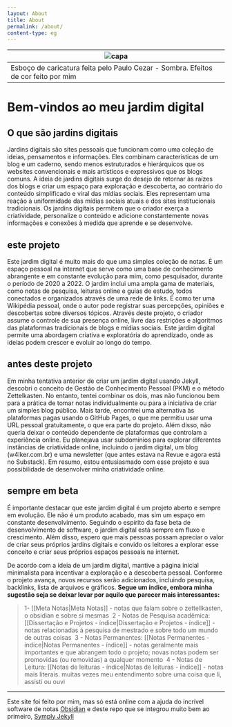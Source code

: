```yaml
---
layout: About
title: About
permalink: /about/
content-type: eg
---
```



| ![capa](https://i.postimg.cc/LXg2fMmb/novoretrato-por-pc-4x4.png)                  |
| ---------------------------------------------------------------------------------- |
| Esboço de caricatura feita pelo Paulo Cezar - Sombra. Efeitos de cor feito por mim |

# Bem-vindos ao meu jardim digital

## O que são jardins digitais

Jardins digitais são sites pessoais que funcionam como uma coleção de ideias, pensamentos e informações. Eles combinam características de um blog e um caderno, sendo menos estruturados e hierárquicos que os websites convencionais e mais artísticos e expressivos que os blogs comuns. A ideia de jardins digitais surge do desejo de retornar às raízes dos blogs e criar um espaço para exploração e descoberta, ao contrário do conteúdo simplificado e viral das mídias sociais. Eles representam uma reação à uniformidade das mídias sociais atuais e dos sites institucionais tradicionais. Os jardins digitais permitem que o criador exerça a criatividade, personalize o conteúdo e adicione constantemente novas informações e conexões à medida que aprende e se desenvolve.

## este projeto

Este jardim digital é muito mais do que uma simples coleção de notas. É um espaço pessoal na internet que serve como uma base de conhecimento abrangente e em constante evolução para mim, como pesquisador, durante o período de 2020 a 2022. O jardim inclui uma ampla gama de materiais, como notas de pesquisa, leituras online e guias de estudo, todos conectados e organizados através de uma rede de links. É como ter uma Wikipédia pessoal, onde o autor pode registrar suas percepções, opiniões e descobertas sobre diversos tópicos. Através deste projeto, o criador assume o controle de sua presença online, livre das restrições e algoritmos das plataformas tradicionais de blogs e mídias sociais. Este jardim digital permite uma abordagem criativa e exploratória do aprendizado, onde as ideias podem crescer e evoluir ao longo do tempo.

## antes deste projeto

Em minha tentativa anterior de criar um jardim digital usando Jekyll, descobri o conceito de Gestão de Conhecimento Pessoal (PKM) e o método Zettelkasten. No entanto, tentei combinar os dois, mas não funcionou bem para a prática de tomar notas individualmente ou para a iniciativa de criar um simples blog público. Mais tarde, encontrei uma alternativa às plataformas pagas usando o GitHub Pages, o que me permitiu usar uma URL pessoal gratuitamente, o que era parte do projeto. Além disso, não queria deixar o conteúdo dependente de plataformas que controlam a experiência online. Eu planejava usar subdomínios para explorar diferentes instâncias de criatividade online, incluindo o jardim digital, um blog (w4lker.com.br) e uma newsletter (que antes estava na Revue e agora está no Substack). Em resumo, estou entusiasmado com esse projeto e sua possibilidade de desenvolver minha criatividade online.

## sempre em beta

É importante destacar que este jardim digital é um projeto aberto e sempre em evolução. Ele não é um produto acabado, mas sim um espaço em constante desenvolvimento. Seguindo o espírito da fase beta de desenvolvimento de software, o jardim digital está sempre em fluxo e crescimento. Além disso, espero que mais pessoas possam apreciar o valor de criar seus próprios jardins digitais e convido os leitores a explorar esse conceito e criar seus próprios espaços pessoais na internet.

De acordo com a ideia de um jardim digital, mantive a página inicial minimalista para incentivar a exploração e a descoberta pessoal. Conforme o projeto avança, novos recursos serão adicionados, incluindo pesquisa, backlinks, lista de arquivos e gráficos.
**Segue um índice, embora minha sugestão seja se deixar levar por aquilo que parecer mais interessantes:** 
  
> 1- [[Meta Notas\|Meta Notas]] - notas que falam sobre o zettellkasten, o obsidian e sobre si mesmas
>  2 - Notas de Pesquisa acadêmica: [[Dissertação e Projetos - índice\|Dissertação e Projetos - índice]] - notas relacionadas á pesquisa de mestrado e sobre todo um mundo de outras coisas
>  3 - Notas Permanentes: [[Notas Permanentes - índice\|Notas Permanentes - índice]] - notas geralmente mais importantes e que abrangem todo o projeto; novas notas podem ser promovidas (ou removidas) a qualquer momento
>  4 - Notas de Leitura: [[Notas de leituras - índice\|Notas de leituras - índice]] - notas mais literais. muitas vezes meu entendimento sobre uma coisa que li, assisti ou ouvi
 
---

Este site foi feito por mim, mas só está online com a ajuda do incrível software de notas [Obsidian](https://obsidian.md) e deste repo que se integrou muito bem ao primeiro, [Symply Jekyll](https://github.com/rgvr/simply-jekyll)
